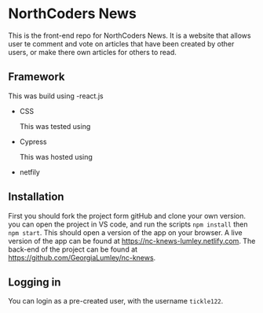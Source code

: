 # NorthCoders News

This is the front-end repo for NorthCoders News. It is a website that allows user te comment and vote on articles that have been created by other users, or make there own articles for others to read.

## Framework

This was build using
-react.js

- CSS

  This was tested using

- Cypress

  This was hosted using

- netfily

## Installation

First you should fork the project form gitHub and clone your own version.
you can open the project in VS code, and run the scripts `npm install` then `npm start`. This should open a version of the app on your browser.
A live version of the app can be found at https://nc-knews-lumley.netlify.com.
The back-end of the project can be found at https://github.com/GeorgiaLumley/nc-knews.

## Logging in

You can login as a pre-created user, with the username `tickle122`.
